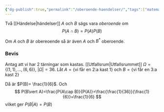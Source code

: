 ```yaml
---
{"dg-publish":true,"permalink":"/oberoende-haendelser/","tags":["matematiskstatistik"]}
---
```


Två [[Händelse\|händelser]] $A$ och $B$ sägs vara *oberoende* om
$$
P(A\cap B)=P(A)P(B)
$$

Om $A$ och $B$ är obereoende så är även $A$ och $B^{*}$ oberoende.

### Bevis
Antag att vi har 2 tärningar som kastas. [[Utfallsrum\|Utfallsrummet]] $\Omega=\left\{ (1,1),\dots,(6,6) \right\}$, $\left| \Omega \right|=36$.
Låt $A=\left\{ \text{vi får en 2:a kast 1} \right\}$
och $B=\left\{ \text{vi får en 3:a kast 2} \right\}$

Då är $P(B)= \frac{1}{6}$. Och $$
P(B\vert A)=\frac{P(A\cap B)}{P(A)}=\frac{\frac{1}{36}}{\frac{1}{6}}=\frac{1}{6}
$$
vilket ger $P(B\vert A)=P(B)$